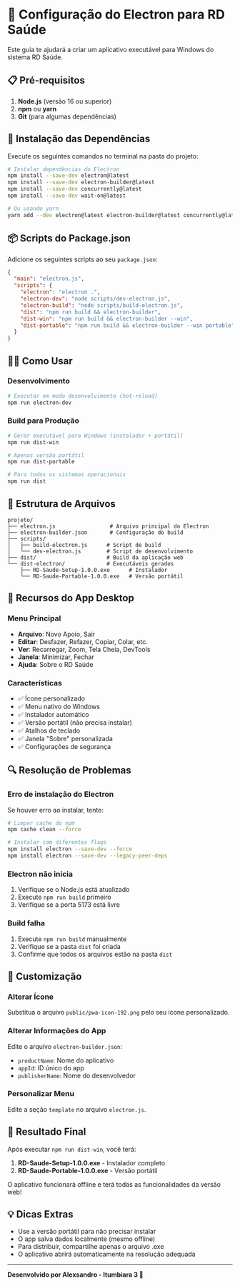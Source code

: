# 🚀 Configuração do Electron para RD Saúde

Este guia te ajudará a criar um aplicativo executável para Windows do sistema RD Saúde.

## 📋 Pré-requisitos

1. **Node.js** (versão 16 ou superior)
2. **npm** ou **yarn**
3. **Git** (para algumas dependências)

## 🔧 Instalação das Dependências

Execute os seguintes comandos no terminal na pasta do projeto:

```bash
# Instalar dependências do Electron
npm install --save-dev electron@latest
npm install --save-dev electron-builder@latest
npm install --save-dev concurrently@latest
npm install --save-dev wait-on@latest

# Ou usando yarn
yarn add --dev electron@latest electron-builder@latest concurrently@latest wait-on@latest
```

## 📦 Scripts do Package.json

Adicione os seguintes scripts ao seu `package.json`:

```json
{
  "main": "electron.js",
  "scripts": {
    "electron": "electron .",
    "electron-dev": "node scripts/dev-electron.js",
    "electron-build": "node scripts/build-electron.js",
    "dist": "npm run build && electron-builder",
    "dist-win": "npm run build && electron-builder --win",
    "dist-portable": "npm run build && electron-builder --win portable"
  }
}
```

## 🏃‍♂️ Como Usar

### Desenvolvimento
```bash
# Executar em modo desenvolvimento (hot-reload)
npm run electron-dev
```

### Build para Produção
```bash
# Gerar executável para Windows (instalador + portátil)
npm run dist-win

# Apenas versão portátil
npm run dist-portable

# Para todos os sistemas operacionais
npm run dist
```

## 📁 Estrutura de Arquivos

```
projeto/
├── electron.js                 # Arquivo principal do Electron
├── electron-builder.json       # Configuração do build
├── scripts/
│   ├── build-electron.js      # Script de build
│   └── dev-electron.js        # Script de desenvolvimento
├── dist/                      # Build da aplicação web
└── dist-electron/             # Executáveis gerados
    ├── RD-Saude-Setup-1.0.0.exe      # Instalador
    └── RD-Saude-Portable-1.0.0.exe   # Versão portátil
```

## 🎯 Recursos do App Desktop

### Menu Principal
- **Arquivo**: Novo Apoio, Sair
- **Editar**: Desfazer, Refazer, Copiar, Colar, etc.
- **Ver**: Recarregar, Zoom, Tela Cheia, DevTools
- **Janela**: Minimizar, Fechar
- **Ajuda**: Sobre o RD Saúde

### Características
- ✅ Ícone personalizado
- ✅ Menu nativo do Windows
- ✅ Instalador automático
- ✅ Versão portátil (não precisa instalar)
- ✅ Atalhos de teclado
- ✅ Janela "Sobre" personalizada
- ✅ Configurações de segurança

## 🔍 Resolução de Problemas

### Erro de instalação do Electron
Se houver erro ao instalar, tente:

```bash
# Limpar cache do npm
npm cache clean --force

# Instalar com diferentes flags
npm install electron --save-dev --force
npm install electron --save-dev --legacy-peer-deps
```

### Electron não inicia
1. Verifique se o Node.js está atualizado
2. Execute `npm run build` primeiro
3. Verifique se a porta 5173 está livre

### Build falha
1. Execute `npm run build` manualmente
2. Verifique se a pasta `dist` foi criada
3. Confirme que todos os arquivos estão na pasta `dist`

## 📝 Customização

### Alterar Ícone
Substitua o arquivo `public/pwa-icon-192.png` pelo seu ícone personalizado.

### Alterar Informações do App
Edite o arquivo `electron-builder.json`:
- `productName`: Nome do aplicativo
- `appId`: ID único do app
- `publisherName`: Nome do desenvolvedor

### Personalizar Menu
Edite a seção `template` no arquivo `electron.js`.

## 🎉 Resultado Final

Após executar `npm run dist-win`, você terá:

1. **RD-Saude-Setup-1.0.0.exe** - Instalador completo
2. **RD-Saude-Portable-1.0.0.exe** - Versão portátil

O aplicativo funcionará offline e terá todas as funcionalidades da versão web!

## 💡 Dicas Extras

- Use a versão portátil para não precisar instalar
- O app salva dados localmente (mesmo offline)
- Para distribuir, compartilhe apenas o arquivo .exe
- O aplicativo abrirá automaticamente na resolução adequada

---

**Desenvolvido por Alexsandro - Itumbiara 3 💚**